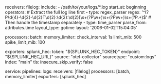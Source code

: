 receivers:
  filelog:
    include:
      - /path/to/your/logs/*.log
    start_at: beginning
    operators:
      # Extract the full log line first
      - type: regex_parser
        regex: '^(?P<time>\d{4}-\d{2}-\d{2}T\d{2}:\d{2}:\d{2})\s+(?P<level>\w+)\s+(?P<tag>\w+)\s+(?P<message>.+)$'
      # Then handle the timestamp separately
      - type: time_parser
        parse_from: attributes.time
        layout_type: gotime
        layout: '2006-01-02T15:04:05'

processors:
  batch:
  memory_limiter:
    check_interval: 1s
    limit_mib: 500
    spike_limit_mib: 100

exporters:
  splunk_hec:
    token: "${SPLUNK_HEC_TOKEN}"
    endpoint: "${SPLUNK_HEC_URL}"
    source: "otel-collector"
    sourcetype: "custom:logs"
    index: "main"
    tls:
      insecure_skip_verify: false

service:
  pipelines:
    logs:
      receivers: [filelog]
      processors: [batch, memory_limiter]
      exporters: [splunk_hec]
